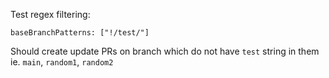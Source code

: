 Test regex filtering:

`baseBranchPatterns: ["!/test/"]`

Should create update PRs on branch which do not have `test` string in them ie. `main`, `random1`, `random2`
